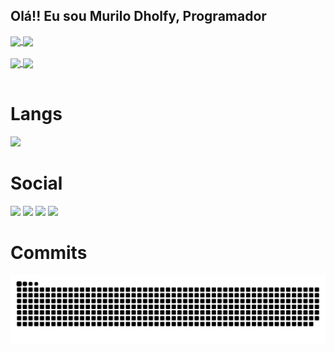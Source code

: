 ## Olá!! Eu sou Murilo Dholfy, Programador 
<div align="" >
  <a href="https://github.com/MuriloDholfy/MuriloDholfy/">
    <img height=200 align="center" src="https://github-readme-stats.vercel.app/api?username=MuriloDholfy&card_width=200&theme=transparent"/>
  </a>
  <a href="https://github.com/MuriloDholfy/MuriloDholfy/">
    <img height=200 align="center" src="https://github-readme-stats.vercel.app/api/top-langs?username=MuriloDholfy&layout=compact&langs_count=8&card_width=200&theme=transparent"/>
  <br>
  </a>
  <br>
  <a href="https://github.com/MuriloDholfy/loginLaravel">
    <img align="center" src="//github.com/MuriloDholfy/loginLaravel/?username=anuraghazra&repo=convoychat&theme=transparent"/>
  </a>
  <a href="https://github.com/MuriloDholfy/mrPetshop">
    <img align="center" src="https://github-readme-stats.vercel.app/api/pin/?username=anuraghazra&repo=github-readme-stats&theme=transparent"/>
  </a>
  
  <br>
</div>
  <br>
<div align="" >
  <h1>Langs</h1>
  <img src="https://skillicons.dev/icons?i=bootstrap,html,css,react,vscode,github,figma,git,typescript,java,laravel,php,npm" /> 
  <br>
  <h1>Social</h1>
  <a href="https://instagram.com/dholfy_murilo" target="_blank"> <img src="https://skillicons.dev/icons?i=instagram" /></a>
  <a href="https://discord.gg/wagxzStdcR" target="_blank"> <img src="https://skillicons.dev/icons?i=discord" /></a> 
  <a href = "mailto:murilo.dholfy31@gmail.com"> <img src="https://skillicons.dev/icons?i=gmail" /></a>
  <a href="https://www.linkedin.com/in/rafaella-ballerini-45875016a" target="_blank"><img src="https://skillicons.dev/icons?i=linkedin" /></a> 



</div>
  <h1>Commits</h1>

<picture>
  <source
    media="(prefers-color-scheme: dark)"
    srcset="https://raw.githubusercontent.com/platane/snk/output/github-contribution-grid-snake-dark.svg"
  />
  <source
    media="(prefers-color-scheme: light)"
    srcset="https://raw.githubusercontent.com/platane/snk/output/github-contribution-grid-snake.svg"
  />
  <img
    alt="github contribution grid snake animation"
    src="https://raw.githubusercontent.com/platane/snk/output/github-contribution-grid-snake.svg"
  />
</picture>
